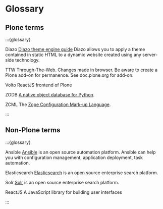 # Glossary

## Plone terms

:::{glossary}

Diazo
  [Diazo theme engine guide](http://docs.diazo.org/en/latest/)
  Diazo allows you to apply a theme contained in static HTML to a dynamic website created using any server-side technology.

TTW
  Through-The-Web. Changes made in browser. Be aware to create a Plone add-on for permanence. See doc.plone.org for add-on.

Volto
  ReactJS frontend of Plone

ZODB
  [A native object database for Python](http://www.zodb.org/en/latest/).

ZCML
  The [Zope Configuration Mark-up Language](https://docs.plone.org/develop/addons/components/zcml.html).

:::



## Non-Plone terms

:::{glossary}

Ansible
  [Ansible](https://www.ansible.com/) is an open source automation platform.
  Ansible can help you with configuration management, application deployment, task automation.

Elasticsearch
  [Elasticsearch](https://www.elastic.co/elastic-stack/) is an open source enterprise search platform.

Solr
  [Solr](https://solr.apache.org/) is an open source enterprise search platform.


ReactJS
  A JavaScript library for building user interfaces

:::
